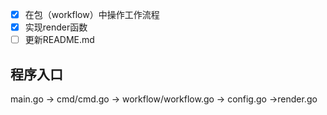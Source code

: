 - [x] 在包（workflow）中操作工作流程
- [x] 实现render函数
- [ ] 更新README.md

## 程序入口
main.go -> cmd/cmd.go -> workflow/workflow.go -> config.go ->render.go